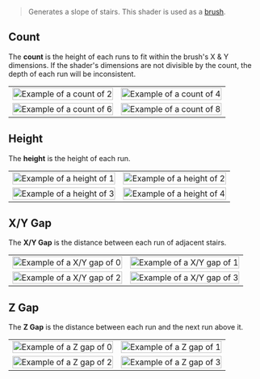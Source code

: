 > Generates a slope of stairs. This shader is used as a [brush](Brush-Shaders).

## Count

The **count** is the height of each runs to fit within the brush's X & Y dimensions. If the shader's dimensions are not divisible by the count, the depth of each run will be inconsistent.

<table>
    <tr>
        <td width="50%"><img width="100%" src="https://s3.amazonaws.com/misc.lachlanmcdonald.com/magicavoxel-shaders/239ce726-a6bd-4d08-b68b-21e125a27337/stair_count_2.png" alt="Example of a count of 2"></td>
        <td width="50%"><img width="100%" src="https://s3.amazonaws.com/misc.lachlanmcdonald.com/magicavoxel-shaders/239ce726-a6bd-4d08-b68b-21e125a27337/stair_count_4.png" alt="Example of a count of 4"></td>
    </tr>
    <tr>
        <td width="50%"><img width="100%" src="https://s3.amazonaws.com/misc.lachlanmcdonald.com/magicavoxel-shaders/239ce726-a6bd-4d08-b68b-21e125a27337/stair_count_6.png" alt="Example of a count of 6"></td>
        <td width="50%"><img width="100%" src="https://s3.amazonaws.com/misc.lachlanmcdonald.com/magicavoxel-shaders/239ce726-a6bd-4d08-b68b-21e125a27337/stair_count_8.png" alt="Example of a count of 8"></td>
    </tr>
</table>

## Height

The **height** is the height of each run.

<table>
    <tr>
        <td width="50%"><img width="100%" src="https://s3.amazonaws.com/misc.lachlanmcdonald.com/magicavoxel-shaders/239ce726-a6bd-4d08-b68b-21e125a27337/stair_height_1.png" alt="Example of a height of 1"></td>
        <td width="50%"><img width="100%" src="https://s3.amazonaws.com/misc.lachlanmcdonald.com/magicavoxel-shaders/239ce726-a6bd-4d08-b68b-21e125a27337/stair_height_2.png" alt="Example of a height of 2"></td>
    </tr>
    <tr>
        <td width="50%"><img width="100%" src="https://s3.amazonaws.com/misc.lachlanmcdonald.com/magicavoxel-shaders/239ce726-a6bd-4d08-b68b-21e125a27337/stair_height_3.png" alt="Example of a height of 3"></td>
        <td width="50%"><img width="100%" src="https://s3.amazonaws.com/misc.lachlanmcdonald.com/magicavoxel-shaders/239ce726-a6bd-4d08-b68b-21e125a27337/stair_height_4.png" alt="Example of a height of 4"></td>
    </tr>
</table>

## X/Y Gap

The **X/Y Gap** is the distance between each run of adjacent stairs.

<table>
    <tr>
        <td width="50%"><img width="100%" src="https://s3.amazonaws.com/misc.lachlanmcdonald.com/magicavoxel-shaders/239ce726-a6bd-4d08-b68b-21e125a27337/stairs_xy_gap_0.png" alt="Example of a X/Y gap of 0"></td>
        <td width="50%"><img width="100%" src="https://s3.amazonaws.com/misc.lachlanmcdonald.com/magicavoxel-shaders/239ce726-a6bd-4d08-b68b-21e125a27337/stairs_xy_gap_1.png" alt="Example of a X/Y gap of 1"></td>
    </tr>
    <tr>
        <td width="50%"><img width="100%" src="https://s3.amazonaws.com/misc.lachlanmcdonald.com/magicavoxel-shaders/239ce726-a6bd-4d08-b68b-21e125a27337/stairs_xy_gap_2.png" alt="Example of a X/Y gap of 2"></td>
        <td width="50%"><img width="100%" src="https://s3.amazonaws.com/misc.lachlanmcdonald.com/magicavoxel-shaders/239ce726-a6bd-4d08-b68b-21e125a27337/stairs_xy_gap_3.png" alt="Example of a X/Y gap of 3"></td>
    </tr>
</table>

## Z Gap

The **Z Gap** is the distance between each run and the next run above it.

<table>
    <tr>
        <td width="50%"><img width="100%" src="https://s3.amazonaws.com/misc.lachlanmcdonald.com/magicavoxel-shaders/239ce726-a6bd-4d08-b68b-21e125a27337/stairs_z_gap_0.png" alt="Example of a Z gap of 0"></td>
        <td width="50%"><img width="100%" src="https://s3.amazonaws.com/misc.lachlanmcdonald.com/magicavoxel-shaders/239ce726-a6bd-4d08-b68b-21e125a27337/stairs_z_gap_1.png" alt="Example of a Z gap of 1"></td>
    </tr>
    <tr>
        <td width="50%"><img width="100%" src="https://s3.amazonaws.com/misc.lachlanmcdonald.com/magicavoxel-shaders/239ce726-a6bd-4d08-b68b-21e125a27337/stairs_z_gap_2.png" alt="Example of a Z gap of 2"></td>
        <td width="50%"><img width="100%" src="https://s3.amazonaws.com/misc.lachlanmcdonald.com/magicavoxel-shaders/239ce726-a6bd-4d08-b68b-21e125a27337/stairs_z_gap_3.png" alt="Example of a Z gap of 3"></td>
    </tr>
</table>